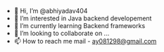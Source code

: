 - 👋 Hi, I’m @abhiyadav404
- 👀 I’m interested in Java backend developement
- 🌱 I’m currently learning Backend frameworks
- 💞️ I’m looking to collaborate on ...
- 📫 How to reach me mail - ay081298@gmail.com

<!---
abhiyadav404/abhiyadav404 is a ✨ special ✨ repository because its `README.md` (this file) appears on your GitHub profile.
You can click the Preview link to take a look at your changes.
--->
